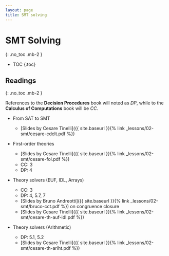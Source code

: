```yaml
---
layout: page
title: SMT solving
---
```


# SMT Solving
{: .no_toc .mb-2 }

- TOC
{:toc}

## Readings
{: .no_toc .mb-2 }

References to the **Decision Procedures** book will noted as *DP*, while to the **Calculus of Computations** book will be *CC*.

- From SAT to SMT
  - [Slides by Cesare Tinelli]({{ site.baseurl }}{% link _lessons/02-smt/cesare-cdclt.pdf %})

- First-order theories
  - [Slides by Cesare Tinelli]({{ site.baseurl }}{% link _lessons/02-smt/cesare-fol.pdf %})
  - CC: 3
  - DP: 4

- Theory solvers (EUF, IDL, Arrays)
  - CC: 3
  - DP: 4, 5.7, 7
  - [Slides by Bruno Andreotti]({{ site.baseurl }}{% link _lessons/02-smt/bruco-cct.pdf %}) on congruence closure
  - [Slides by Cesare Tinelli]({{ site.baseurl }}{% link _lessons/02-smt/cesare-th-auf-idl.pdf %})

- Theory solvers (Arithmetic)
  - DP: 5.1, 5.2
  - [Slides by Cesare Tinelli]({{ site.baseurl }}{% link _lessons/02-smt/cesare-th-ariht.pdf %})
